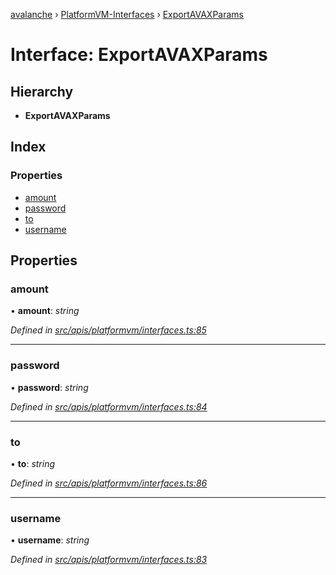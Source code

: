 [avalanche](../README.md) › [PlatformVM-Interfaces](../modules/platformvm_interfaces.md) › [ExportAVAXParams](platformvm_interfaces.exportavaxparams.md)

# Interface: ExportAVAXParams

## Hierarchy

* **ExportAVAXParams**

## Index

### Properties

* [amount](platformvm_interfaces.exportavaxparams.md#amount)
* [password](platformvm_interfaces.exportavaxparams.md#password)
* [to](platformvm_interfaces.exportavaxparams.md#to)
* [username](platformvm_interfaces.exportavaxparams.md#username)

## Properties

###  amount

• **amount**: *string*

*Defined in [src/apis/platformvm/interfaces.ts:85](https://github.com/ava-labs/avalanchejs/blob/8033096/src/apis/platformvm/interfaces.ts#L85)*

___

###  password

• **password**: *string*

*Defined in [src/apis/platformvm/interfaces.ts:84](https://github.com/ava-labs/avalanchejs/blob/8033096/src/apis/platformvm/interfaces.ts#L84)*

___

###  to

• **to**: *string*

*Defined in [src/apis/platformvm/interfaces.ts:86](https://github.com/ava-labs/avalanchejs/blob/8033096/src/apis/platformvm/interfaces.ts#L86)*

___

###  username

• **username**: *string*

*Defined in [src/apis/platformvm/interfaces.ts:83](https://github.com/ava-labs/avalanchejs/blob/8033096/src/apis/platformvm/interfaces.ts#L83)*
